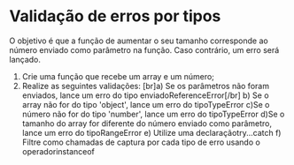 # Validação de erros por tipos



O objetivo é que a função de aumentar o seu tamanho corresponde ao número enviado como parâmetro na função. Caso contrário, um erro será lançado.

1. Crie uma função que recebe um array e um número;
2. Realize as seguintes validações:
[br]a) Se os parâmetros não foram enviados, lance um erro do tipo enviadoReferenceError[/br]
b) Se o array não for do tipo 'object', lance um erro do tipoTypeError
c)Se o número não for do tipo 'number', lance um erro do tipoTypeError
d)Se o tamanho do array for diferente do número enviado como parâmetro, lance um erro do tipoRangeError
e) Utilize uma declaraçãotry...catch
f) Filtre como chamadas de captura por cada tipo de erro usando o operadorinstanceof
